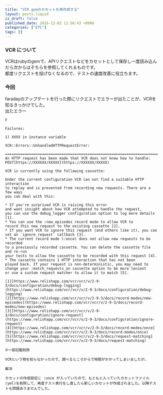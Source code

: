 ```yaml
---
title: "VCR gemのカセットを再作成する"
layout: posts.liquid
is_draft: false
published_date: 2016-12-02 11:56:43 +0900
categories: ["ETC"]
tags: []
---
```


### VCR について
VCRはrubyのgemで、APIリクエストなどをカセットとして保存し一度読み込んだら次からはそちらを参照してくれるものです。  
都度リクエストを投げなくなるので、テストの速度改善に役立ちます。

### 今回
faradayのアップデートを行った際にリクエストでエラーが出たことが、VCRを知るきっかけでした。  
出たエラー

    F

    Failures:

    1) XXXX in instance variable

    VCR::Errors::UnhandledHTTPRequestError:

    ================================================================================
    An HTTP request has been made that VCR does not know how to handle:
    POST[https://XXXXXX/XXXXX](https://XXXXXX/XXXXX)

    VCR is currently using the following cassette:

    Under the current configuration VCR can not find a suitable HTTP interaction
    to replay and is prevented from recording new requests. There are a few ways
    you can deal with this:

    * If you're surprised VCR is raising this error
    and want insight about how VCR attempted to handle the request,
    you can use the debug_logger configuration option to log more details [1].
    * You can use the :new_episodes record mode to allow VCR to
    record this new request to the existing cassette [2].
    * If you want VCR to ignore this request (and others like it), you can
    set an `ignore_request` callback [3].
    * The current record mode (:once) does not allow new requests to be recorded
    to a previously recorded cassette. You can delete the cassette file and re-run
    your tests to allow the cassette to be recorded with this request [4].
    * The cassette contains 1 HTTP interaction that has not been
    played back. If your request is non-deterministic, you may need to
    change your :match_requests_on cassette option to be more lenient
    or use a custom request matcher to allow it to match [5].

    [1][https://www.relishapp.com/vcr/vcr/v/2-9-3/docs/configuration/debug-logging](https://www.relishapp.com/vcr/vcr/v/2-9-3/docs/configuration/debug-logging)
    [2][https://www.relishapp.com/vcr/vcr/v/2-9-3/docs/record-modes/new-episodes](https://www.relishapp.com/vcr/vcr/v/2-9-3/docs/record-modes/new-episodes)
    [3][https://www.relishapp.com/vcr/vcr/v/2-9-3/docs/configuration/ignore-request](https://www.relishapp.com/vcr/vcr/v/2-9-3/docs/configuration/ignore-request)
    [4][https://www.relishapp.com/vcr/vcr/v/2-9-3/docs/record-modes/once](https://www.relishapp.com/vcr/vcr/v/2-9-3/docs/record-modes/once)
    [5][https://www.relishapp.com/vcr/vcr/v/2-9-3/docs/request-matching](https://www.relishapp.com/vcr/vcr/v/2-9-3/docs/request-matching)

    ※一部記載削除

    VCRという物を知らなかったので、調べるところからで時間がかかってしまいましたが。

    解決

    カセットの作成設定に :once が入っていたので、もともと入っていたカセットファイル(yml)を削除して、再度テスト実行をし直したら新しいカセットが作成されました。以降テストも問題ありませんでした。


